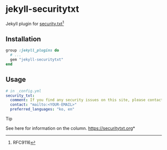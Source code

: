 # jekyll-securitytxt

Jekyll plugin for [security.txt](https://www.rfc-editor.org/rfc/rfc9116)[^1]

[^1]: RFC9116

## Installation
```ruby
group :jekyll_plugins do
  # ...
  gem "jekyll-securitytxt"
end
```

## Usage

```yaml
# in _config.yml
security_txt:
  comment: If you find any security issues on this site, please contact me!
  contact: "mailto:<YOUR-EMAIL>"
  preferred_languages: "ko, en"
```

> [!TIP]
> See here for information on the column. https://securitytxt.org*